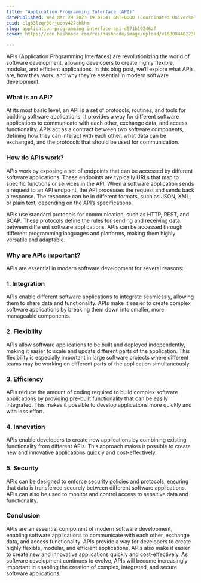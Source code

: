 ```yaml
---
title: "Application Programming Interface (API)"
datePublished: Wed Mar 29 2023 19:07:41 GMT+0000 (Coordinated Universal Time)
cuid: clg63lzqr00rjuonv427chkhm
slug: application-programming-interface-api-d571b10246af
cover: https://cdn.hashnode.com/res/hashnode/image/upload/v1680844822387/08234e92-ddfd-4f5f-b0a9-4961976973b3.png

---
```


APIs (Application Programming Interfaces) are revolutionizing the world of software development, allowing developers to create highly flexible, modular, and efficient applications. In this blog post, we’ll explore what APIs are, how they work, and why they’re essential in modern software development.

### What is an API?

At its most basic level, an API is a set of protocols, routines, and tools for building software applications. It provides a way for different software applications to communicate with each other, exchange data, and access functionality. APIs act as a contract between two software components, defining how they can interact with each other, what data can be exchanged, and the protocols that should be used for communication.

### How do APIs work?

APIs work by exposing a set of endpoints that can be accessed by different software applications. These endpoints are typically URLs that map to specific functions or services in the API. When a software application sends a request to an API endpoint, the API processes the request and sends back a response. The response can be in different formats, such as JSON, XML, or plain text, depending on the API’s specifications.

APIs use standard protocols for communication, such as HTTP, REST, and SOAP. These protocols define the rules for sending and receiving data between different software applications. APIs can be accessed through different programming languages and platforms, making them highly versatile and adaptable.

### Why are APIs important?

APIs are essential in modern software development for several reasons:

### 1\. Integration

APIs enable different software applications to integrate seamlessly, allowing them to share data and functionality. APIs make it easier to create complex software applications by breaking them down into smaller, more manageable components.

### 2\. Flexibility

APIs allow software applications to be built and deployed independently, making it easier to scale and update different parts of the application. This flexibility is especially important in large software projects where different teams may be working on different parts of the application simultaneously.

### 3\. Efficiency

APIs reduce the amount of coding required to build complex software applications by providing pre-built functionality that can be easily integrated. This makes it possible to develop applications more quickly and with less effort.

### 4\. Innovation

APIs enable developers to create new applications by combining existing functionality from different APIs. This approach makes it possible to create new and innovative applications quickly and cost-effectively.

### 5\. Security

APIs can be designed to enforce security policies and protocols, ensuring that data is transferred securely between different software applications. APIs can also be used to monitor and control access to sensitive data and functionality.

### Conclusion

APIs are an essential component of modern software development, enabling software applications to communicate with each other, exchange data, and access functionality. APIs provide a way for developers to create highly flexible, modular, and efficient applications. APIs also make it easier to create new and innovative applications quickly and cost-effectively. As software development continues to evolve, APIs will become increasingly important in enabling the creation of complex, integrated, and secure software applications.